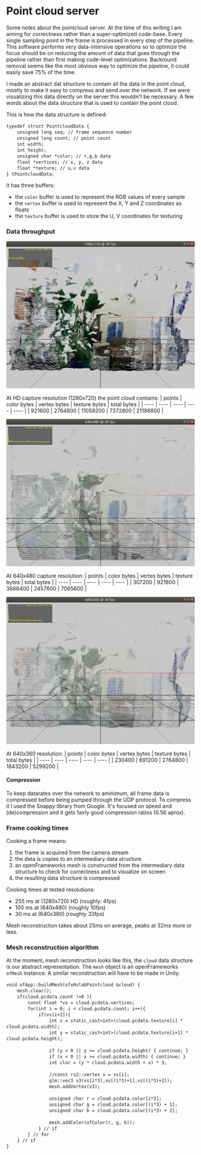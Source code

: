 # Point cloud server

Some notes about the pointcloud server. At the time of this writing I am aiming for correctness rather than a super-optimized code-base. Every single sampling point in the frame is processed in every step of the pipeline. This software performs very data-intensive operations so to optimize the focus should be on reducing the amount of data that goes through the pipeline rather than first making code-level optimizations. Backround removal seems like the most obvious way to optimize the pipeline, it could easily save 75% of the time.

I made an abstract dat structure to contain all the data in the point cloud, mostly to make it easy to compress and send over the network. If we were visualizing this data directly on the server this wouldn't be necessary. A few words about the data structure that is used to contain the point cloud.

This is how the data structure is defined:

```
typedef struct PointcloudData {
    unsigned long seq; // frame sequence number
    unsigned long count; // point count
    int width;
    int height;
    unsigned char *color; // r,g,b data
    float *vertices; // x, y, z data
    float *texture; // u,v data
} tPointcloudData;
```

It has three buffers:
- the `color` buffer is used to represent the RGB values of every sample
- the `vertex` buffer is used to represent the X, Y and Z coordinates as floats
- the `texture` buffer is used to store the U, V coordinates for texturing

### Data throughput

![720](assets/img/1280x780@30.png)

At HD capture resolution (1280x720) the point cloud contains:
| points | color bytes | vertex bytes | texture bytes | total bytes |
| ---- | ---- | ---- | ---- | ---- |
| 921600 | 2764800 | 11059200 | 7372800 | 21196800 |

![480](assets/img/640x480@30.png)

At 640x480 capture resolution:
| points | color bytes | vertex bytes | texture bytes | total bytes |
| ---- | ---- | ---- | ---- | ---- |
| 307200 | 921600 | 3686400 | 2457600 | 7065600 |

![380](assets/img/640x380@30.png)

At 640x360 resolution:
| points | color bytes | vertex bytes | texture bytes | total bytes |
| ---- | ---- | ---- | ---- | ---- |
| 230400 | 691200 | 2764800 | 1843200 | 5299200 |

#### Compression

To keep datarates over the network to aminimum, all frame data is compressed before being pumped through the UDP protocol. To compress it I used the Snappy library from Google. It's focused on speed and (de)compression and it gets fairly good compression ratios (0.56 aprox).

### Frame cooking times

Cooking a frame means:
1. the frame is acquired from the camera stream
2. the data is copies to an intermediary data structure
3. an openFrameworks mesh is constructed from the intermediary data structure to check for correctness and to visualize on screen
4. the resulting data structure is compressed

Cooking times at tested resolutions: 
- 255 ms at (1280x720) HD  (roughly: 4fps)
- 100 ms at (640x480) (roughly 10fps)
- 30 ms at (640x360) (roughly 33fps)

Mesh reconstruction takes about 25ms on average, peaks at 32ms more or less.

### Mesh reconstruction algorithm

At the moment, mesh reconstruction looks like this, the `cloud` data structure is our abstract representation. The `mesh` object is an openFrameworks `ofMesh` instance. A similar reconstruction will have to be made in Unity.

```
void ofApp::buildMesh(ofxHslabPointcloud &cloud) {
    mesh.clear();
    if(cloud.pcdata.count !=0 ){
        const float *vs = cloud.pcdata.vertices;
        for(int i = 0; i < cloud.pcdata.count; i++){
            if(vs[i+2]){
                int x = static_cast<int>(cloud.pcdata.texture[i] * cloud.pcdata.width);
                int y = static_cast<int>(cloud.pcdata.texture[i+1] * cloud.pcdata.height);

                if (y < 0 || y >= cloud.pcdata.height) { continue; }
                if (x < 0 || x >= cloud.pcdata.width) { continue; }
                int cloc = (y * cloud.pcdata.width + x) * 3;

                //const rs2::vertex v = vs[i];
                glm::vec3 v3(vs[i*3],vs[(i*3)+1],vs[(i*3)+2]);
                mesh.addVertex(v3);

                unsigned char r = cloud.pcdata.color[i*3];
                unsigned char g = cloud.pcdata.color[(i*3) + 1];
                unsigned char b = cloud.pcdata.color[(i*3) + 2];

                mesh.addColor(ofColor(r, g, b));
            } // if
        } // for
    } // if
}
```
